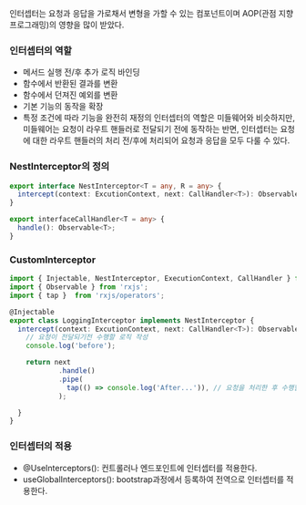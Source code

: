 인터셉터는 요청과 응답을 가로채서 변형을 가할 수 있는 컴포넌트이며 AOP(관점 지향 프로그래밍)의 영향을 많이 받았다.

### 인터셉터의 역할
* 메서드 실행 전/후 추가 로직 바인딩
* 함수에서 반환된 결과를 변환
* 함수에서 던져진 예외를 변환
* 기본 기능의 동작을 확장
* 특정 조건에 따라 기능을 완전히 재정의
인터셉터의 역할은 미들웨어와 비슷하지만, 미들웨어는 요청이 라우트 핸들러로 전달되기 전에 동작하는 반면, 인터셉터는 요청에 대한 라우트 핸들러의 처리 전/후에 처리되어 요청과 응답을 모두 다룰 수 있다.
### NestInterceptor의 정의
```typescript
export interface NestInterceptor<T = any, R = any> {
  intercept(context: ExcutionContext, next: CallHandler<T>): Observable<R> | Promise<Observable<R>>;
}

export interfaceCallHandler<T = any> {
  handle(): Observable<T>;
}
```

### CustomInterceptor
```typescript
import { Injectable, NestInterceptor, ExecutionContext, CallHandler } from '@nestjs/common';
import { Observable } from 'rxjs';
import { tap }  from 'rxjs/operators';

@Injectable
export class LoggingInterceptor implements NestInterceptor {
  intercept(context: ExcutionContext, next: CallHandler<T>): Observable<R> {
    // 요청이 전달되기전 수행할 로직 작성
	console.log('before');

	return next
			.handle()
			.pipe(
			  tap(() => console.log('After...')), // 요청을 처리한 후 수행할 로직 작성
			);

  }
}

```

### 인터셉터의 적용
* @UseInterceptors(): 컨트롤러나 엔드포인트에 인터셉터를 적용한다.
* useGlobalInterceptors(): bootstrap과정에서 등록하여 전역으로 인터셉터를 적용한다.

